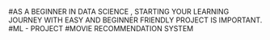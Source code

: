 #AS A BEGINNER IN DATA SCIENCE , STARTING YOUR LEARNING JOURNEY WITH EASY AND BEGINNER FRIENDLY PROJECT IS IMPORTANT.
#ML - PROJECT
#MOVIE RECOMMENDATION SYSTEM
 
 
